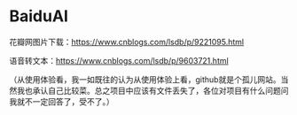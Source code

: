 # BaiduAI

花瓣网图片下载：https://www.cnblogs.com/lsdb/p/9221095.html

语音转文本：https://www.cnblogs.com/lsdb/p/9603721.html

（从使用体验看，我一如既往的认为从使用体验上看，github就是个孤儿网站。当然我也承认自己比较菜。总之项目中应该有文件丢失了，各位对项目有什么问题问我就不一定回答了，受不了。）
